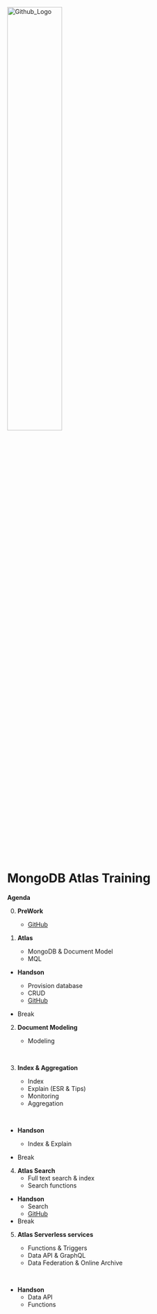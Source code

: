 <img src="https://companieslogo.com/img/orig/MDB_BIG-ad812c6c.png?t=1648915248" width="50%" title="Github_Logo"/> <br>

# MongoDB Atlas Training

__Agenda__


0. __PreWork__
    - [GitHub][0]

1.  __Atlas__
    - MongoDB & Document Model
    - MQL
 
- __Handson__
    - Provision database
    - CRUD
    - [GitHub][1]
     

- Break
    

2. __Document Modeling__
    - Modeling
    
      
3.  __Index & Aggregation__
    - Index
    - Explain (ESR & Tips)
    - Monitoring
    - Aggregation
    
     
- __Handson__
    - Index & Explain
    

- Break
    

4. __Atlas Search__
    - Full text search & index
    - Search functions
   

- __Handson__
    - Search
    - [GitHub][4]
     
- Break
    

5. __Atlas Serverless services__
    - Functions & Triggers
    - Data API & GraphQL
    - Data Federation & Online Archive
    
     
- __Handson__
    - Data API
    - Functions



[0]: https://github.com/MongoDBAtlas/MongoDBAtlasTraining/tree/main/00.pre-work

[1]: https://github.com/MongoDBAtlas/MongoDBAtlasTraining/tree/main/01.Provision%20and%20CRUD


[4]: https://github.com/MongoDBAtlas/MongoDBAtlasTraining/tree/main/04.atlas-search
